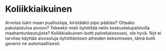 <h1>Koliikkiaikuinen</h1>

<p>Arvoisa isäm maan puallustaja, kiristääkö pipo päätäsi? Ottaako pakolaistulva aivoon? Tekeekö mieli öyhöttää netin 
keskustelupalstoilla maahantunkeutujista? Koliikkiaikuinen-botti palveluksessasi, ole hyvä. Nyt ei tarvitse käyttää
aivosoluja öyhöttämisen aiheiden keksimiseen, tämä botti generoi ne automaattisesti.</p>
